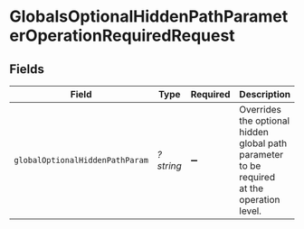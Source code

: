 # GlobalsOptionalHiddenPathParameterOperationRequiredRequest


## Fields

| Field                                                                                       | Type                                                                                        | Required                                                                                    | Description                                                                                 |
| ------------------------------------------------------------------------------------------- | ------------------------------------------------------------------------------------------- | ------------------------------------------------------------------------------------------- | ------------------------------------------------------------------------------------------- |
| `globalOptionalHiddenPathParam`                                                             | *?string*                                                                                   | :heavy_minus_sign:                                                                          | Overrides the optional hidden global path parameter to be required<br/>at the operation level.<br/> |